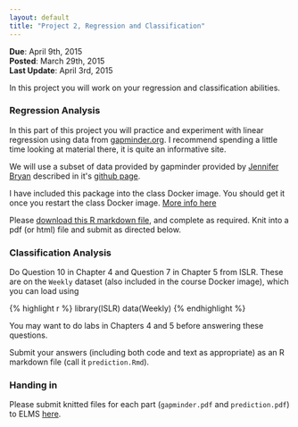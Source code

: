 ```yaml
---
layout: default
title: "Project 2, Regression and Classification"
---
```


**Due**: April 9th, 2015  
**Posted**: March 29th, 2015  
**Last Update**: April 3rd, 2015  

In this project you will work on your regression and classification
abilities.


### Regression Analysis

In this part of this project you will practice and experiment with linear regression using
data from [gapminder.org](http://gapminder.org). I recommend spending a little time looking at material there, it is quite an informative site. 

We will use a subset of data provided by gapminder provided by [Jennifer Bryan](http://www.stat.ubc.ca/~jenny/) described in it's [github page](https://github.com/jennybc/gapminder).

I have included this package into the class Docker image. You should get it once you restart the class Docker image. [More info here](http://cbcb.umd.edu/~hcorrada/IntroDataSci/resources.html)

Please [download this R markdown file](gapminder.Rmd), and complete as
required. Knit into a pdf (or html) file and submit as directed below.

### Classification Analysis

Do Question 10 in Chapter 4 and Question 7 in Chapter 5 from
ISLR. These are on the `Weekly` dataset (also
included in the course Docker image), which you can load using

{% highlight r %}
library(ISLR)
data(Weekly)
{% endhighlight %}

You may want to do labs in Chapters 4 and 5 before answering these
questions.

Submit your answers (including both code and text as appropriate) as
an R markdown file (call it `prediction.Rmd`).

### Handing in

Please submit knitted files for each part (`gapminder.pdf` and
`prediction.pdf`) to ELMS
[here](https://myelms.umd.edu/courses/1130499/assignments/3691353).


